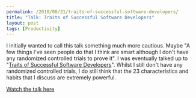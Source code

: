 ```yaml
---
permalink: /2018/08/21/traits-of-successful-software-developers/
title: "Talk: Traits of Successful Software Developers"
layout: post
tags: [Productivity]
---
```

I initially wanted to call this talk something much more cautious. Maybe "A few things I've seen people do that I think are smart although I don't have any randomized controlled trials to prove it". I was eventually talked up to "[Traits of Successful Software Developers](https://www.youtube.com/watch?v=dyD1MPVN_nc)". Whilst I still don't have any randomized controlled trials, I do still think that the 23 characteristics and habits that I discuss are extremely powerful.

[Watch the talk here](https://www.youtube.com/watch?v=dyD1MPVN_nc)
